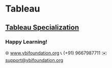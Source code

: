 # Tableau
## [Tableau Specialization](https://www.ybifoundation.org/course/tableau)

### Happy Learning!
🌐 www.ybifoundation.org
📞 (+91) 9667987711
✉️ support@ybifoundation.org
